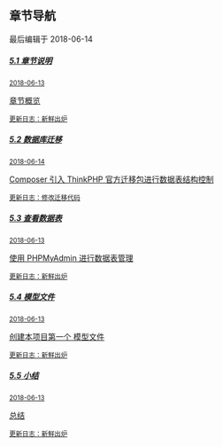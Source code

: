 <div class="container-fluid">
    <div class="card card-cascade">
        <div class="view gradient-card-header indigo">
            <h2 class="h2-responsive">章节导航</h2>
            <p>最后编辑于 2018-06-14</p>
        </div>
        <div class="card-body">
            <div class="list-group">
                <a href="/5.1章节说明.md" rel="noopener noreferrer" class="list-group-item list-group-item-action flex-column align-items-start active">
                    <div class="d-flex w-100 justify-content-between">
                    <h5 class="mb-1">5.1 章节说明</h5>
                    <small>2018-06-13</small>
                    </div>
                    <p class="mb-1">章节概览</p>
                    <small class="text-muted white-text">更新日志：新鲜出炉</small>
                </a>
                <a href="/5.2数据库迁移.md" rel="noopener noreferrer" class="list-group-item list-group-item-action flex-column align-items-start ">
                    <div class="d-flex w-100 justify-content-between">
                    <h5 class="mb-1">5.2 数据库迁移</h5>
                    <small>2018-06-14</small>
                    </div>
                    <p class="mb-1">Composer 引入 ThinkPHP 官方迁移包进行数据表结构控制</p>
                    <small class="text-muted">更新日志：修改迁移代码</small>
                </a>
                <a href="/5.3查看数据表.md" rel="noopener noreferrer" class="list-group-item list-group-item-action flex-column align-items-start ">
                    <div class="d-flex w-100 justify-content-between">
                    <h5 class="mb-1">5.3 查看数据表</h5>
                    <small>2018-06-13</small>
                    </div>
                    <p class="mb-1">使用 PHPMyAdmin 进行数据表管理</p>
                    <small class="text-muted">更新日志：新鲜出炉</small>
                </a>
                <a href="/5.4模型文件.md" rel="noopener noreferrer" class="list-group-item list-group-item-action flex-column align-items-start ">
                    <div class="d-flex w-100 justify-content-between">
                    <h5 class="mb-1">5.4 模型文件</h5>
                    <small>2018-06-13</small>
                    </div>
                    <p class="mb-1">创建本项目第一个 模型文件</p>
                    <small class="text-muted">更新日志：新鲜出炉</small>
                </a>
                <a href="/5.5小结.md" rel="noopener noreferrer" class="list-group-item list-group-item-action flex-column align-items-start ">
                    <div class="d-flex w-100 justify-content-between">
                    <h5 class="mb-1">5.5 小结</h5>
                    <small>2018-06-13</small>
                    </div>
                    <p class="mb-1">总结</p>
                    <small class="text-muted">更新日志：新鲜出炉</small>
                </a>
            </div>
        </div>
    </div>
</div>